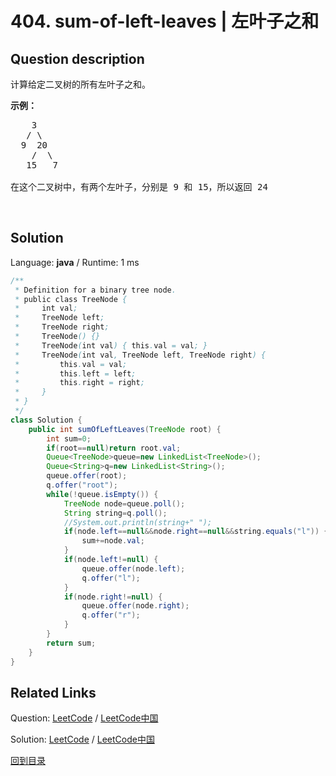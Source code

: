 ﻿# 404. sum-of-left-leaves | 左叶子之和

## Question description

<!--If you want to use the English description, use <p>Given the <code>root</code> of a binary tree, return the sum of all left leaves.</p>

<p>&nbsp;</p>
<p><strong>Example 1:</strong></p>
<img alt="" src="https://assets.leetcode.com/uploads/2021/04/08/leftsum-tree.jpg" style="width: 277px; height: 302px;" />
<pre>
<strong>Input:</strong> root = [3,9,20,null,null,15,7]
<strong>Output:</strong> 24
<strong>Explanation:</strong> There are two left leaves in the binary tree, with values 9 and 15 respectively.
</pre>

<p><strong>Example 2:</strong></p>

<pre>
<strong>Input:</strong> root = [1]
<strong>Output:</strong> 0
</pre>

<p>&nbsp;</p>
<p><strong>Constraints:</strong></p>

<ul>
	<li>The number of nodes in the tree is in the range <code>[1, 1000]</code>.</li>
	<li><code>-1000 &lt;= Node.val &lt;= 1000</code></li>
</ul>
 instead-->
<p>计算给定二叉树的所有左叶子之和。</p>

<p><strong>示例：</strong></p>

<pre>
    3
   / \
  9  20
    /  \
   15   7

在这个二叉树中，有两个左叶子，分别是 9 和 15，所以返回 24</pre>

<p>&nbsp;</p>




## Solution

Language: **java**  /  Runtime: 1 ms

```java
/**
 * Definition for a binary tree node.
 * public class TreeNode {
 *     int val;
 *     TreeNode left;
 *     TreeNode right;
 *     TreeNode() {}
 *     TreeNode(int val) { this.val = val; }
 *     TreeNode(int val, TreeNode left, TreeNode right) {
 *         this.val = val;
 *         this.left = left;
 *         this.right = right;
 *     }
 * }
 */
class Solution {
    public int sumOfLeftLeaves(TreeNode root) {
        int sum=0;
        if(root==null)return root.val;
        Queue<TreeNode>queue=new LinkedList<TreeNode>();
        Queue<String>q=new LinkedList<String>();
        queue.offer(root);
        q.offer("root");
        while(!queue.isEmpty()) {
            TreeNode node=queue.poll();
            String string=q.poll();
            //System.out.println(string+" ");
            if(node.left==null&&node.right==null&&string.equals("l")) {
                sum+=node.val;
            }
            if(node.left!=null) {
                queue.offer(node.left);
                q.offer("l");
            }
            if(node.right!=null) {
                queue.offer(node.right);
                q.offer("r");
            }
        }
        return sum;
    }
}
```



## Related Links

Question: [LeetCode](https://leetcode.com/problems/sum-of-left-leaves/description/)  /  [LeetCode中国](https://leetcode-cn.com/problems/sum-of-left-leaves/description/)

Solution: [LeetCode](https://leetcode.com/articles/sum-of-left-leaves/)  /  [LeetCode中国](https://leetcode-cn.com/articles/sum-of-left-leaves/)

[回到目录](../README.md)